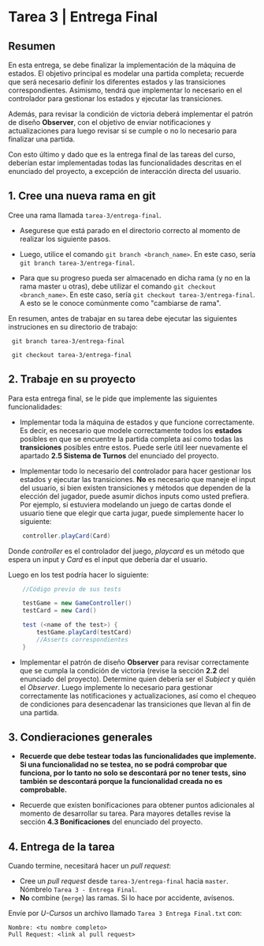 # Tarea 3 | Entrega Final

## Resumen

En esta entrega, se debe finalizar la implementación de la máquina de estados. El objetivo principal es modelar una partida completa; recuerde que será necesario definir los diferentes estados y las transiciones correspondientes. Asimismo, tendrá que implementar lo necesario en el controlador para gestionar los estados y ejecutar las transiciones.

Además, para revisar la condición de victoria deberá implementar el patrón de diseño __Observer__, con el objetivo de enviar notificaciones y actualizaciones para luego revisar si se cumple o no lo necesario para finalizar una partida.

Con esto último y dado que es la entrega final de las tareas del curso, deberían estar implementadas todas las funcionalidades descritas en el enunciado del proyecto, a excepción de interacción directa del usuario.  

## 1. Cree una nueva rama en git

Cree una rama llamada ``tarea-3/entrega-final``.

   - Asegurese que está parado en el directorio correcto al momento de realizar los siguiente pasos.

   - Luego, utilice el comando ``git branch <branch_name>``. En este caso, sería
   ``git branch tarea-3/entrega-final``.
   
   - Para que su progreso pueda ser almacenado en dicha rama (y no en la rama master u 
   otras), debe utilizar el comando ``git checkout <branch_name>``. En este caso, sería 
   ``git checkout tarea-3/entrega-final``. A esto se le conoce comúnmente como 
   "cambiarse de rama".

   En resumen, antes de trabajar en su tarea debe ejecutar las siguientes instruciones en su directorio de trabajo:

   ```
    git branch tarea-3/entrega-final
   ```
   ```
    git checkout tarea-3/entrega-final
   ```

## 2. Trabaje en su proyecto

Para esta entrega final, se le pide que implemente las siguientes funcionalidades:

- Implementar toda la máquina de estados y que funcione correctamente. Es decir, es necesario que modele correctamente todos los __estados__ posibles en que se encuentre la partida completa así como todas las __transiciones__ posibles entre estos. Puede serle útil leer nuevamente el apartado __2.5 Sistema de Turnos__ del enunciado del proyecto.
  
- Implementar todo lo necesario del controlador para hacer gestionar los estados y ejecutar las transiciones. __No__ es necesario que maneje el input del usuario, si bien existen transiciones y métodos que dependen de la elección del jugador, puede asumir dichos inputs como usted prefiera. Por ejemplo, si estuviera modelando un juego de cartas donde el usuario tiene que elegir que carta jugar, puede simplemente hacer lo siguiente:

```Scala
    controller.playCard(Card)
```
  
Donde _controller_ es el controlador del juego, _playcard_ es un método que espera un input y _Card_ es el input que debería dar el usuario.

Luego en los test podría hacer lo siguiente:

```Scala
    //Código previo de sus tests

    testGame = new GameController()
    testCard = new Card()

    test (<name of the test>) {
        testGame.playCard(testCard)
        //Asserts correspondientes
    }
   ```

- Implementar el patrón de diseño __Observer__ para revisar correctamente que se cumpla la condición de victoria (revise la sección __2.2__ del enunciado del proyecto). Determine quien debería ser el _Subject_ y quién el _Observer_. Luego implemente lo necesario para gestionar correctamente las notificaciones y actualizaciones, así como el chequeo de condiciones para desencadenar las transiciones que llevan al fin de una partida. 
  

## 3. Condieraciones generales

- **Recuerde que debe testear todas las funcionalidades que implemente. Si una funcionalidad 
no se testea, no se podrá comprobar que funciona, por lo tanto no solo se descontará por
no tener tests, sino también se descontará porque la funcionalidad creada no es 
comprobable.**

- Recuerde que existen bonificaciones para obtener puntos adicionales al momento de desarrollar su tarea. Para mayores detalles revise la sección __4.3 Bonificaciones__ del enunciado del proyecto.


## 4. Entrega de la tarea
Cuando termine, necesitará hacer un *pull request*:

- Cree un *pull request* desde `tarea-3/entrega-final` hacia `master`. Nómbrelo `Tarea 3 - Entrega Final`.
- **No** combine (`merge`) las ramas. Si lo hace por accidente, avísenos.

Envíe por *U-Cursos* un archivo llamado `Tarea 3 Entrega Final.txt` con:

```
Nombre: <tu nombre completo>
Pull Request: <link al pull request>
```




